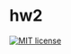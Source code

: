 # hw2

[![MIT license](https://img.shields.io/badge/license-MIT-blue.svg)](https://github.com/Scuuter/fp-homework/blob/master/hw2/LICENSE)
